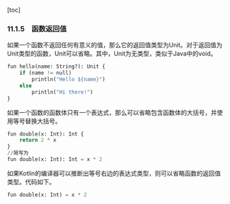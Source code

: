[toc]

### 11.1.5　函数返回值

如果一个函数不返回任何有意义的值，那么它的返回值类型为Unit。对于返回值为Unit类型的函数，Unit可以省略。其中，Unit为无类型，类似于Java中的void。

```python
fun hello(name: String?): Unit {
    if (name != null)
        println("Hello ${name}")
    else
        println("Hi there!")
}
```

如果一个函数的函数体只有一个表达式，那么可以省略包含函数体的大括号，并使用等号替换大括号。

```python
fun double(x: Int): Int {
    return 2 * x
}
//简写为
fun double(x: Int): Int = x * 2
```

如果Kotlin的编译器可以推断出等号右边的表达式类型，则可以省略函数的返回值类型。代码如下。

```python
fun double(x: Int) = x * 2
```

